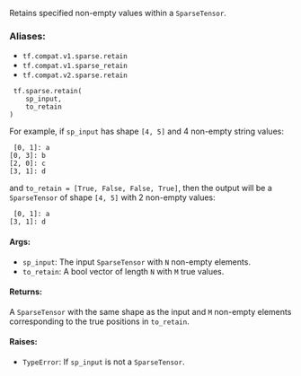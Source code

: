Retains specified non-empty values within a `SparseTensor`.
### Aliases:
- `tf.compat.v1.sparse.retain`
- `tf.compat.v1.sparse_retain`
- `tf.compat.v2.sparse.retain`

```
 tf.sparse.retain(
    sp_input,
    to_retain
)
```
For example, if `sp_input` has shape `[4, 5]` and 4 non-empty string values:

```
 [0, 1]: a
[0, 3]: b
[2, 0]: c
[3, 1]: d
```
and `to_retain = [True, False, False, True]`, then the output will be a `SparseTensor` of shape `[4, 5]` with 2 non-empty values:

```
 [0, 1]: a
[3, 1]: d
```
#### Args:
- `sp_input`: The input `SparseTensor` with `N` non-empty elements.
- `to_retain`: A bool vector of length `N` with `M` true values.
#### Returns:
A `SparseTensor` with the same shape as the input and `M` non-empty elements corresponding to the true positions in `to_retain`.
#### Raises:
- `TypeError`: If `sp_input` is not a `SparseTensor`.
